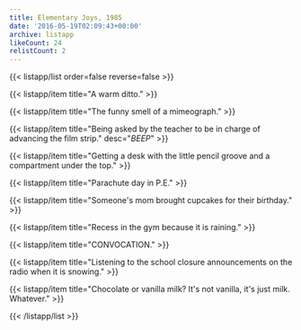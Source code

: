 ```yaml
---
title: Elementary Joys, 1985
date: '2016-05-19T02:09:43+00:00'
archive: listapp
likeCount: 24
relistCount: 2
---
```


<!--more-->

{{< listapp/list order=false reverse=false >}}

   {{< listapp/item title="A warm ditto." >}}

   {{< listapp/item title="The funny smell of a mimeograph." >}}

   {{< listapp/item title="Being asked by the teacher to be in charge of advancing the film strip."
      desc="*BEEP*" >}}

   {{< listapp/item title="Getting a desk with the little pencil groove and a compartment under the top." >}}

   {{< listapp/item title="Parachute day in P.E." >}}

   {{< listapp/item title="Someone's mom brought cupcakes for their birthday." >}}

   {{< listapp/item title="Recess in the gym because it is raining." >}}

   {{< listapp/item title="CONVOCATION." >}}

   {{< listapp/item title="Listening to the school closure announcements on the radio when it is snowing." >}}

   {{< listapp/item title="Chocolate or vanilla milk? It's not vanilla, it's just milk. Whatever." >}}

{{< /listapp/list >}}
